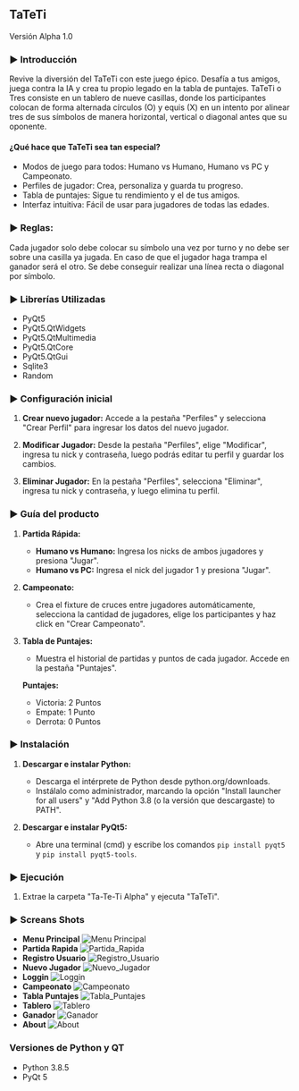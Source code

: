 ##								TaTeTi 
Versión Alpha 1.0
### ► Introducción
Revive la diversión del TaTeTi con este juego épico. Desafía a tus amigos, juega contra la IA y crea tu propio legado en la tabla de puntajes. TaTeTi o Tres consiste en un tablero de nueve casillas, donde los participantes colocan de forma alternada círculos (O) y equis (X) en un intento por alinear tres de sus símbolos de manera horizontal, vertical o diagonal antes que su oponente. 

#### ¿Qué hace que TaTeTi sea tan especial?
- Modos de juego para todos: Humano vs Humano, Humano vs PC y Campeonato.
- Perfiles de jugador: Crea, personaliza y guarda tu progreso.
- Tabla de puntajes: Sigue tu rendimiento y el de tus amigos.
- Interfaz intuitiva: Fácil de usar para jugadores de todas las edades.

### ► Reglas:
Cada jugador solo debe colocar su símbolo una vez por turno y no debe ser sobre una casilla ya jugada. En caso de que el jugador haga trampa el ganador será el otro. Se debe conseguir realizar una línea recta o diagonal por símbolo.

### ► Librerías Utilizadas 

- PyQt5
- PyQt5.QtWidgets
- PyQt5.QtMultimedia
- PyQt5.QtCore
- PyQt5.QtGui
- Sqlite3
- Random 

### ► Configuración inicial

1. **Crear nuevo jugador:** Accede a la pestaña "Perfiles" y selecciona "Crear Perfil" para ingresar los datos del nuevo jugador.
   
2. **Modificar Jugador:** Desde la pestaña "Perfiles", elige "Modificar", ingresa tu nick y contraseña, luego podrás editar tu perfil y guardar los cambios.

3. **Eliminar Jugador:** En la pestaña "Perfiles", selecciona "Eliminar", ingresa tu nick y contraseña, y luego elimina tu perfil.

### ► Guía del producto

1. **Partida Rápida:**
   - **Humano vs Humano:** Ingresa los nicks de ambos jugadores y presiona "Jugar".
   - **Humano vs PC:** Ingresa el nick del jugador 1 y presiona "Jugar".

2. **Campeonato:**
   - Crea el fixture de cruces entre jugadores automáticamente, selecciona la cantidad de jugadores, elige los participantes y haz click en "Crear Campeonato".

3. **Tabla de Puntajes:**
   - Muestra el historial de partidas y puntos de cada jugador. Accede en la pestaña "Puntajes".

   **Puntajes:**
   - Victoria: 2 Puntos
   - Empate: 1 Punto
   - Derrota: 0 Puntos

### ► Instalación

1. **Descargar e instalar Python:**
   - Descarga el intérprete de Python desde python.org/downloads.
   - Instálalo como administrador, marcando la opción "Install launcher for all users" y "Add Python 3.8 (o la versión que descargaste) to PATH".

2. **Descargar e instalar PyQt5:**
   - Abre una terminal (cmd) y escribe los comandos `pip install pyqt5` y `pip install pyqt5-tools`.

### ► Ejecución 

1. Extrae la carpeta "Ta-Te-Ti Alpha" y ejecuta "TaTeTi".

### ► Screans Shots
   - **Menu Principal**
![Menu Principal](https://github.com/CarlosOC/TaTeTi/blob/main/ScreenShot/Menu_Principal.png)
   - **Partida Rapida**
![Partida_Rapida](https://github.com/CarlosOC/TaTeTi/blob/main/ScreenShot/Partida_Rapida.png)
   - **Registro Usuario**
![Registro_Usuario](https://github.com/CarlosOC/TaTeTi/blob/main/ScreenShot/Registro_Usuario.png)
   - **Nuevo Jugador**
![Nuevo_Jugador](https://github.com/CarlosOC/TaTeTi/blob/main/ScreenShot/Nuevo_Jugador.png)
   - **Loggin**
![Loggin](https://github.com/CarlosOC/TaTeTi/blob/main/ScreenShot/Loggin.png)
   - **Campeonato**
![Campeonato](https://github.com/CarlosOC/TaTeTi/blob/main/ScreenShot/Campeonato.png)
   - **Tabla Puntajes**
![Tabla_Puntajes](https://github.com/CarlosOC/TaTeTi/blob/main/ScreenShot/Tabla_Puntajes.png)
   - **Tablero**
![Tablero](https://github.com/CarlosOC/TaTeTi/blob/main/ScreenShot/Tablero.png)
   - **Ganador**
![Ganador](https://github.com/CarlosOC/TaTeTi/blob/main/ScreenShot/Ganador.png)
   - **About**
![About](https://github.com/CarlosOC/TaTeTi/blob/main/ScreenShot/About.png)
 
### Versiones de Python y QT

- Python 3.8.5
- PyQt 5

